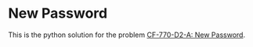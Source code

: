 # New Password

This is the python solution for the problem [CF-770-D2-A: New Password](https://codeforces.com/contest/770/problem/A).
